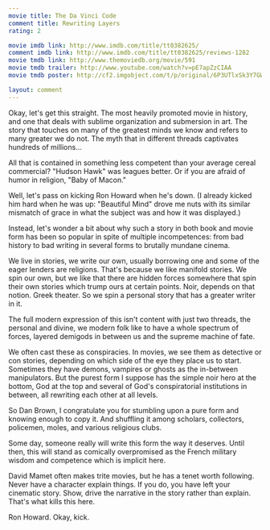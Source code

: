 ```yaml
---
movie title: The Da Vinci Code
comment title: Rewriting Layers
rating: 2

movie imdb link: http://www.imdb.com/title/tt0382625/
comment imdb link: http://www.imdb.com/title/tt0382625/reviews-1282
movie tmdb link: http://www.themoviedb.org/movie/591
movie tmdb trailer: http://www.youtube.com/watch?v=pE7apZzCIAA
movie tmdb poster: http://cf2.imgobject.com/t/p/original/6P3UTlxSk3Y7GWWF5Y0ek1YJkH7.jpg

layout: comment
---
```


Okay, let's get this straight. The most heavily promoted movie in history, and one that deals with sublime organization and submersion in art. The story that touches on many of the greatest minds we know and refers to many greater we do not. The myth that in different threads captivates hundreds of millions...

All that is contained in something less competent than your average cereal commercial? "Hudson Hawk" was leagues better. Or if you are afraid of humor in religion, "Baby of Macon."

Well, let's pass on kicking Ron Howard when he's down. (I already kicked him hard when he was up: "Beautiful Mind" drove me nuts with its similar mismatch of grace in what the subject was and how it was displayed.)

Instead, let's wonder a bit about why such a story in both book and movie form has been so popular in spite of multiple incompetences: from bad history to bad writing in several forms to brutally mundane cinema.

We live in stories, we write our own, usually borrowing one and some of the eager lenders are religions. That's because we like manifold stories. We spin our own, but we like that there are hidden forces somewhere that spin their own stories which trump ours at certain points. Noir, depends on that notion. Greek theater. So we spin a personal story that has a greater writer in it.

The full modern expression of this isn't content with just two threads, the personal and divine, we modern folk like to have a whole spectrum of forces, layered demigods in between us and the supreme machine of fate.

We often cast these as conspiracies. In movies, we see them as detective or con stories, depending on which side of the eye they place us to start. Sometimes they have demons, vampires or ghosts as the in-between manipulators. But the purest form I suppose has the simple noir hero at the bottom, God at the top and several of God's conspiratorial institutions in between, all rewriting each other at all levels.

So Dan Brown, I congratulate you for stumbling upon a pure form and knowing enough to copy it. And shuffling it among scholars, collectors, policemen, moles, and various religious clubs.

Some day, someone really will write this form the way it deserves. Until then, this will stand as comically overpromised as the French military wisdom and competence which is implicit here.

David Mamet often makes trite movies, but he has a tenet worth following. Never have a character explain things. If you do, you have left your cinematic story. Show, drive the narrative in the story rather than explain. That's what kills this here. 

Ron Howard. Okay, kick.